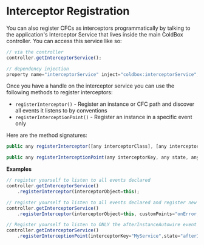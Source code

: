 # Interceptor Registration

You can also register CFCs as interceptors programmatically by talking to the application's Interceptor Service that lives inside the main ColdBox controller.  You can access this service like so:

```js
// via the controller
controller.getInterceptorService();

// dependency injection
property name="interceptorService" inject="coldbox:interceptorService";

```

Once you have a handle on the interceptor service you can use the following methods to register interceptors:

* `registerInterceptor()` - Register an instance or CFC path and discover all events it listens to by conventions
* `registerInterceptionPoint()` - Register an instance in a specific event only

Here are the method signatures:

```js
public any registerInterceptor([any interceptorClass], [any interceptorObject], [any<struct> interceptorProperties='[runtime expression]'], [any customPoints=''], [any interceptorName])

public any registerInterceptionPoint(any interceptorKey, any state, any oInterceptor)
```

**Examples**
```js
// register yourself to listen to all events declared
controller.getInterceptorService()
	.registerInterceptor(interceptorObject=this);

// register yourself to listen to all events declared and register new events: onError, onLogin
controller.getInterceptorService()
	.registerInterceptor(interceptorObject=this, customPoints="onError,onLogin");

// Register yourself to listen to ONLY the afterInstanceAutowire event
controller.getInterceptorService()
	.registerInterceptionPoint(interceptorKey="MyService",state="afterInstanceAutowire",oInterceptor=this);
```

